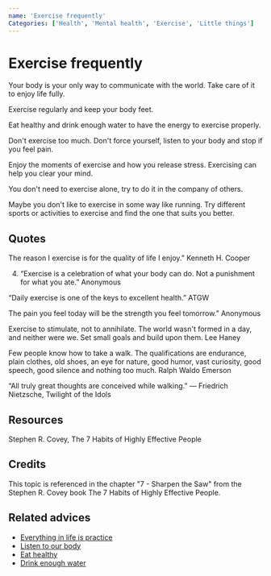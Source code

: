 ```yaml
---
name: 'Exercise frequently'
Categories: ['Health', 'Mental health', 'Exercise', 'Little things']
---
```

# Exercise frequently
 
Your body is your only way to communicate with the world. Take care of it to enjoy life fully.
 
Exercise regularly and keep your body feet.
 
Eat healthy and drink enough water to have the energy to exercise properly.
 
Don't exercise too much. Don't force yourself, listen to your body and stop if you feel pain.
 
Enjoy the moments of exercise and how you release stress. Exercising can help you clear your mind.
 
You don't need to exercise alone, try to do it in the company of others.
 
Maybe you don't like to exercise in some way like running. Try different sports or activities to exercise and find the one that suits you better.
 
## Quotes
The reason I exercise is for the quality of life I enjoy.” Kenneth H. Cooper
 
4. “Exercise is a celebration of what your body can do. Not a punishment for what you ate.” Anonymous
 
“Daily exercise is one of the keys to excellent health.” ATGW
 
The pain you feel today will be the strength you feel tomorrow.” Anonymous
 
Exercise to stimulate, not to annihilate. The world wasn't formed in a day, and neither were we. Set small goals and build upon them.
Lee Haney
 
Few people know how to take a walk. The qualifications are endurance, plain clothes, old shoes, an eye for nature, good humor, vast curiosity, good speech, good silence and nothing too much.
Ralph Waldo Emerson
 
“All truly great thoughts are conceived while walking.”
― Friedrich Nietzsche, Twilight of the Idols
## Resources
 
Stephen R. Covey, The 7 Habits of Highly Effective People
 
## Credits
 
This topic is referenced in the chapter "7 - Sharpen the Saw" from the Stephen R. Covey book The 7 Habits of Highly Effective People.
 
## Related advices
 
- [Everything in life is practice](../Everything%20in%20life%20is%20practice/index.md)
- [Listen to our body](../Listen%20to%20your%20body/index.md)
- [Eat healthy](../Eat%20healthy/index.md)
- [Drink enough water](../Drink%20enough%20water/index.md)